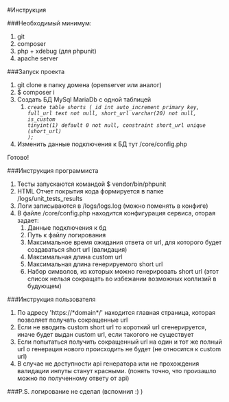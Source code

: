 #Инструкция

###Необходимый минимум:
1. git
2. composer
3. php + xdebug (для phpunit)
4. apache server

###Запуск проекта
1. git clone в папку домена (openserver или аналог)
2. $ composer i
3. Создать БД MySql MariaDb с одной таблицей
   1. <code>*create table shorts
      (
      id        int auto_increment primary key,
      full_url  text                 not null,
      short_url varchar(20)          not null,
      is_custom tinyint(1) default 0 not null,
      constraint short_url
      unique (short_url)
      );*</code>
4. Изменить данные подключения к БД тут /core/config.php
   
Готово!

###Инструкция программиста
1. Тесты запускаются командой $ vendor/bin/phpunit
2. HTML Отчет покрытия кода формируется в папке /logs/unit_tests_results
3. Логи записываются в /logs/logs.log (можно поменять в конфиге)
4. В файле /core/config.php находится конфигурация сервиса, оторая задает:
   1. Данные подключения к бд
   2. Путь к файлу логирования
   3. Максимальное время ожидания ответа от url, для которого будет создаваться short url (валидация)
   4. Максимальная длина custom url
   5. Максимальная длина генерируемого short url
   6. Набор символов, из которых можно генерировать short url (этот список нельзя сокращать во избежании возможных коллизий в будующем)

###Инструкция пользователя
1. По адресу 'https://\*domain\*/' находится главная страница, которая позволяет получать сокращенные url
2. Если не вводить custom short url то короткий url сгенерируется, иначе будет выдан custom url, если такогого не существует
3. Если попытаться получить сокращенный url на один и тот же полный url о генерация нового происходить не будет (не относится к custom url)
4. В случае не доступности api генератора или не прохождения валидации инпуты станут красными. (понять точно, что произашло можно по полученному ответу от api)

###P.S. 
логирование не сделал (вспомнил :) )
